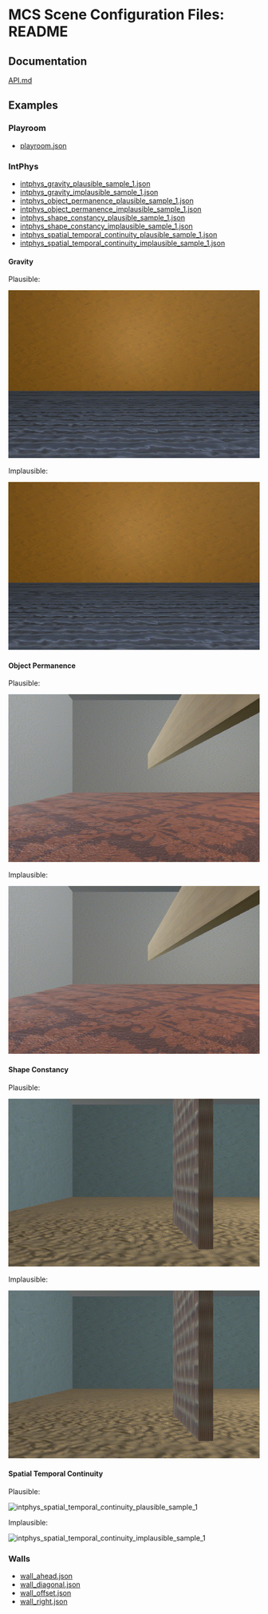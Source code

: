 # MCS Scene Configuration Files: README

## Documentation

[API.md](./API.md)

## Examples

### Playroom

- [playroom.json](./playroom.json)

### IntPhys

- [intphys_gravity_plausible_sample_1.json](./intphys_gravity_plausible_sample_1.json)
- [intphys_gravity_implausible_sample_1.json](./intphys_gravity_implausible_sample_1.json)
- [intphys_object_permanence_plausible_sample_1.json](./intphys_object_permanence_plausible_sample_1.json)
- [intphys_object_permanence_implausible_sample_1.json](./intphys_object_permanence_implausible_sample_1.json)
- [intphys_shape_constancy_plausible_sample_1.json](./intphys_shape_constancy_plausible_sample_1.json)
- [intphys_shape_constancy_implausible_sample_1.json](./intphys_shape_constancy_implausible_sample_1.json)
- [intphys_spatial_temporal_continuity_plausible_sample_1.json](./intphys_spatial_temporal_continuity_plausible_sample_1.json)
- [intphys_spatial_temporal_continuity_implausible_sample_1.json](./intphys_spatial_temporal_continuity_implausible_sample_1.json)

#### Gravity

Plausible:

![intphys_gravity_plausible_sample_1](./images/intphys_gravity_plausible_sample_1.gif)

Implausible:

![intphys_gravity_implausible_sample_1](./images/intphys_gravity_implausible_sample_1.gif)

#### Object Permanence

Plausible:

![intphys_object_permanence_plausible_sample_1](./images/intphys_object_permanence_plausible_sample_1.gif)

Implausible:

![intphys_object_permanence_implausible_sample_1](./images/intphys_object_permanence_implausible_sample_1.gif)

#### Shape Constancy

Plausible:

![intphys_shape_constancy_plausible_sample_1](./images/intphys_shape_constancy_plausible_sample_1.gif)

Implausible:

![intphys_shape_constancy_implausible_sample_1](./images/intphys_shape_constancy_implausible_sample_1.gif)

#### Spatial Temporal Continuity

Plausible:

![intphys_spatial_temporal_continuity_plausible_sample_1](./images/intphys_spatial_temporal_continuity_plausible_sample_1.gif)

Implausible:

![intphys_spatial_temporal_continuity_implausible_sample_1](./images/intphys_spatial_temporal_continuity_implausible_sample_1.gif)

### Walls

- [wall_ahead.json](./wall_ahead.json)
- [wall_diagonal.json](./wall_diagonal.json)
- [wall_offset.json](./wall_offset.json)
- [wall_right.json](./wall_right.json)

